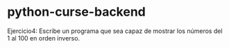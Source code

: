 # python-curse-backend
Ejercicio4: 
Escribe un programa que sea capaz de mostrar los números del 1 al 100 en orden inverso.

